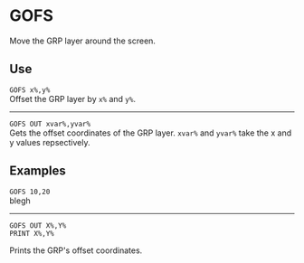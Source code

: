 # GOFS #
Move the GRP layer around the screen.

## Use ##
`GOFS x%,y%`  
Offset the GRP layer by `x%` and `y%`.
- - -
`GOFS OUT xvar%,yvar%`  
Gets the offset coordinates of the GRP layer.
`xvar%` and `yvar%` take the x and y values repsectively.

## Examples ##
`GOFS 10,20`  
blegh
- - -
```
GOFS OUT X%,Y%
PRINT X%,Y%
```
Prints the GRP's offset coordinates.
